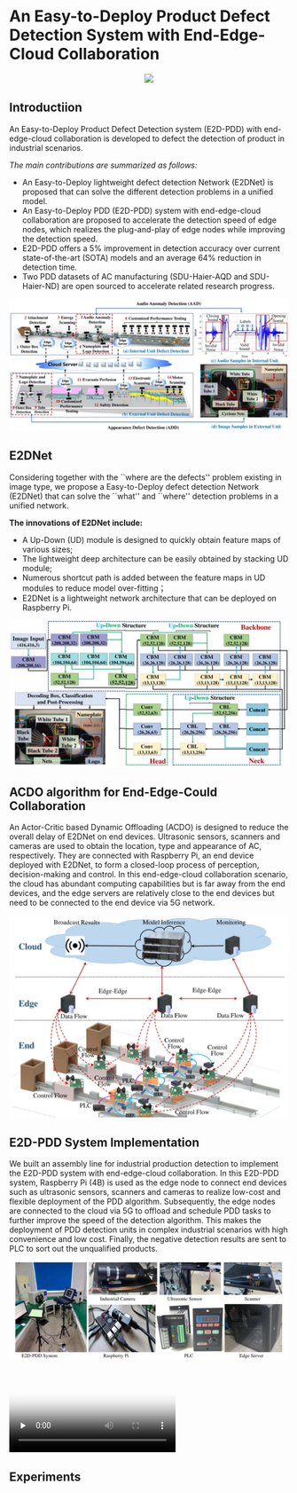 # An Easy-to-Deploy Product Defect Detection System with End-Edge-Cloud Collaboration

<div align=center><img src="figs/E2D_PDD_Video.gif" width="800"></div>

## Introductiion

An Easy-to-Deploy Product Defect Detection system (E2D-PDD) with end-edge-cloud collaboration is developed to defect the detection of product in industrial scenarios. 

*The main contributions are summarized as follows:*
  - An Easy-to-Deploy lightweight defect detection Network (E2DNet) is proposed that can solve the different detection problems in a unified model.
  - An Easy-to-Deploy PDD (E2D-PDD) system with end-edge-cloud collaboration are proposed to accelerate the detection speed of edge nodes, which realizes the plug-and-play of edge nodes while improving the detection speed.
  - E2D-PDD offers a 5\% improvement in detection accuracy over current state-of-the-art (SOTA) models and an average 64\% reduction in detection time.
  - Two PDD datasets of AC manufacturing (SDU-Haier-AQD and SDU-Haier-ND) are open sourced to accelerate related research progress.

[//]: # (<img src="https://github.com/liangdaojun/MHCE/blob/main/Images/MHCE.jpg">)   

 ![E2D-PDD System](figs/E2D_PDD_Arch.jpg)

## E2DNet

Considering together with the \``where are the defects'' problem existing in image type, we propose a Easy-to-Deploy defect detection Network (E2DNet) that can solve the \``what'' and \``where'' detection problems in a unified network. 

**The innovations of E2DNet include:** 
- A Up-Down (UD) module is designed to quickly obtain feature maps of various sizes; 
- The lightweight deep architecture can be easily obtained by stacking UD module;
- Numerous shortcut path is added between the feature maps in UD modules to reduce model over-fitting；
- E2DNet is a lightweight network architecture that can be deployed on Raspberry Pi. 

 ![The architecture of E2DNet](figs/E2DNet.jpg)

## ACDO algorithm for End-Edge-Could Collaboration

An Actor-Critic based Dynamic Offloading (ACDO) is designed to reduce the overall delay of E2DNet on end devices.
Ultrasonic sensors, scanners and cameras are used to obtain the location, type and appearance of AC, respectively. 
They are connected with Raspberry Pi, an end device deployed with E2DNet, to form a closed-loop process of perception, decision-making and control. 
In this end-edge-cloud collaboration scenario, the cloud has abundant computing capabilities but is far away from the end devices, and the edge servers are relatively close to the end devices but need to be connected to the end device via 5G network. 

![The architecture of E2DNet](figs/EEC_System.jpg)

## E2D-PDD System Implementation

We built an assembly line for industrial production detection to implement the E2D-PDD system with end-edge-cloud collaboration. In this E2D-PDD system, Raspberry Pi (4B) is used as the edge node to connect end devices such as ultrasonic sensors, scanners and cameras to realize low-cost and flexible deployment of the PDD algorithm.
Subsequently, the edge nodes are connected to the cloud via 5G to offload and schedule PDD tasks to further improve the speed of the detection algorithm. 
This makes the deployment of PDD detection units in complex industrial scenarios with high convenience and low cost.
Finally, the negative detection results are sent to PLC to sort out the unqualified products. 

![Hardware System](figs/Hardware_System.jpg)





<video id="video" controls="" preload="none" poster="corner">
      <source id="mp4" src="figs/video.mp4" type="video/mp4">
</video>

## Experiments

